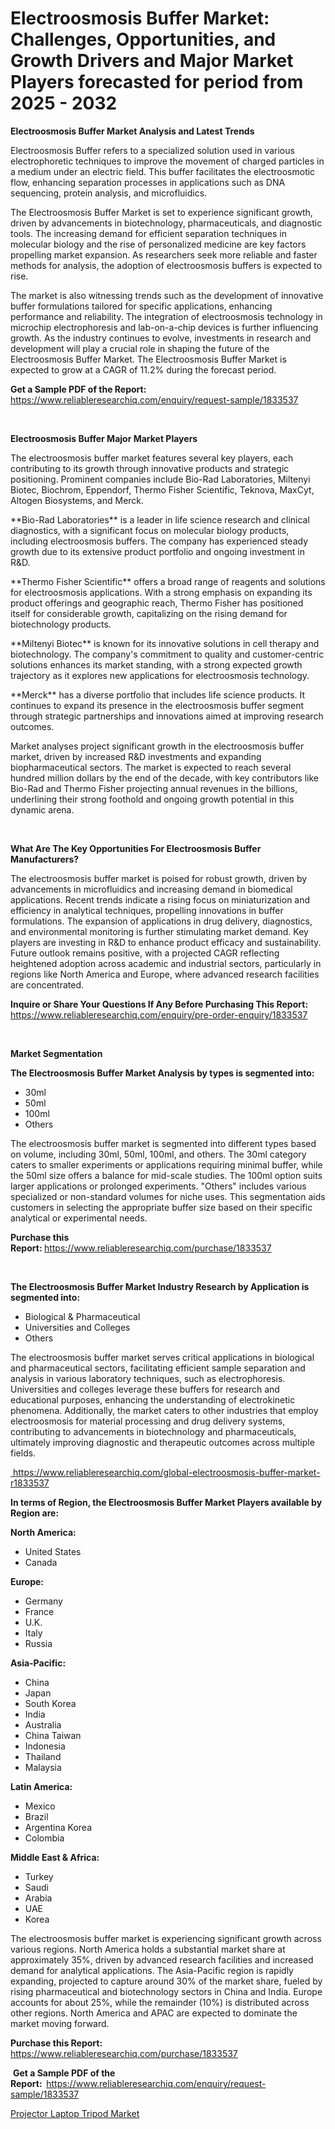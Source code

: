 <p><h1>Electroosmosis Buffer Market: Challenges, Opportunities, and Growth Drivers and Major Market Players forecasted for period from 2025 - 2032</h1></p><p><strong>Electroosmosis Buffer Market Analysis and Latest Trends</strong></p>
<p><p>Electroosmosis Buffer refers to a specialized solution used in various electrophoretic techniques to improve the movement of charged particles in a medium under an electric field. This buffer facilitates the electroosmotic flow, enhancing separation processes in applications such as DNA sequencing, protein analysis, and microfluidics.</p><p>The Electroosmosis Buffer Market is set to experience significant growth, driven by advancements in biotechnology, pharmaceuticals, and diagnostic tools. The increasing demand for efficient separation techniques in molecular biology and the rise of personalized medicine are key factors propelling market expansion. As researchers seek more reliable and faster methods for analysis, the adoption of electroosmosis buffers is expected to rise.</p><p>The market is also witnessing trends such as the development of innovative buffer formulations tailored for specific applications, enhancing performance and reliability. The integration of electroosmosis technology in microchip electrophoresis and lab-on-a-chip devices is further influencing growth. As the industry continues to evolve, investments in research and development will play a crucial role in shaping the future of the Electroosmosis Buffer Market. The Electroosmosis Buffer Market is expected to grow at a CAGR of 11.2% during the forecast period.</p></p>
<p><strong>Get a Sample PDF of the Report:&nbsp;</strong> <a href="https://www.reliableresearchiq.com/enquiry/request-sample/1833537?utm_campaign=3030&utm_medium=2&utm_source=Github&utm_content=ia&utm_term=26032025&utm_id=electroosmosis-buffer">https://www.reliableresearchiq.com/enquiry/request-sample/1833537</a></p>
<p>&nbsp;</p>
<p><strong>Electroosmosis Buffer Major Market Players</strong></p>
<p><p>The electroosmosis buffer market features several key players, each contributing to its growth through innovative products and strategic positioning. Prominent companies include Bio-Rad Laboratories, Miltenyi Biotec, Biochrom, Eppendorf, Thermo Fisher Scientific, Teknova, MaxCyt, Altogen Biosystems, and Merck.</p><p>**Bio-Rad Laboratories** is a leader in life science research and clinical diagnostics, with a significant focus on molecular biology products, including electroosmosis buffers. The company has experienced steady growth due to its extensive product portfolio and ongoing investment in R&D.</p><p>**Thermo Fisher Scientific** offers a broad range of reagents and solutions for electroosmosis applications. With a strong emphasis on expanding its product offerings and geographic reach, Thermo Fisher has positioned itself for considerable growth, capitalizing on the rising demand for biotechnology products.</p><p>**Miltenyi Biotec** is known for its innovative solutions in cell therapy and biotechnology. The company's commitment to quality and customer-centric solutions enhances its market standing, with a strong expected growth trajectory as it explores new applications for electroosmosis technology.</p><p>**Merck** has a diverse portfolio that includes life science products. It continues to expand its presence in the electroosmosis buffer segment through strategic partnerships and innovations aimed at improving research outcomes.</p><p>Market analyses project significant growth in the electroosmosis buffer market, driven by increased R&D investments and expanding biopharmaceutical sectors. The market is expected to reach several hundred million dollars by the end of the decade, with key contributors like Bio-Rad and Thermo Fisher projecting annual revenues in the billions, underlining their strong foothold and ongoing growth potential in this dynamic arena.</p></p>
<p>&nbsp;</p>
<p><strong>What Are The Key Opportunities For Electroosmosis Buffer Manufacturers?</strong></p>
<p><p>The electroosmosis buffer market is poised for robust growth, driven by advancements in microfluidics and increasing demand in biomedical applications. Recent trends indicate a rising focus on miniaturization and efficiency in analytical techniques, propelling innovations in buffer formulations. The expansion of applications in drug delivery, diagnostics, and environmental monitoring is further stimulating market demand. Key players are investing in R&D to enhance product efficacy and sustainability. Future outlook remains positive, with a projected CAGR reflecting heightened adoption across academic and industrial sectors, particularly in regions like North America and Europe, where advanced research facilities are concentrated.</p></p>
<p><strong>Inquire or Share Your Questions If Any Before Purchasing This Report:</strong> <a href="https://www.reliableresearchiq.com/enquiry/pre-order-enquiry/1833537?utm_campaign=3030&utm_medium=2&utm_source=Github&utm_content=ia&utm_term=26032025&utm_id=electroosmosis-buffer">https://www.reliableresearchiq.com/enquiry/pre-order-enquiry/1833537</a></p>
<p>&nbsp;</p>
<p><strong>Market Segmentation</strong></p>
<p><strong>The Electroosmosis Buffer Market Analysis by types is segmented into:</strong></p>
<p><ul><li>30ml</li><li>50ml</li><li>100ml</li><li>Others</li></ul></p>
<p><p>The electroosmosis buffer market is segmented into different types based on volume, including 30ml, 50ml, 100ml, and others. The 30ml category caters to smaller experiments or applications requiring minimal buffer, while the 50ml size offers a balance for mid-scale studies. The 100ml option suits larger applications or prolonged experiments. "Others" includes various specialized or non-standard volumes for niche uses. This segmentation aids customers in selecting the appropriate buffer size based on their specific analytical or experimental needs.</p></p>
<p><strong>Purchase this Report:&nbsp;</strong><a href="https://www.reliableresearchiq.com/purchase/1833537?utm_campaign=3030&utm_medium=2&utm_source=Github&utm_content=ia&utm_term=26032025&utm_id=electroosmosis-buffer">https://www.reliableresearchiq.com/purchase/1833537</a></p>
<p>&nbsp;</p>
<p><strong>The Electroosmosis Buffer Market Industry Research by Application is segmented into:</strong></p>
<p><ul><li>Biological & Pharmaceutical</li><li>Universities and Colleges</li><li>Others</li></ul></p>
<p><p>The electroosmosis buffer market serves critical applications in biological and pharmaceutical sectors, facilitating efficient sample separation and analysis in various laboratory techniques, such as electrophoresis. Universities and colleges leverage these buffers for research and educational purposes, enhancing the understanding of electrokinetic phenomena. Additionally, the market caters to other industries that employ electroosmosis for material processing and drug delivery systems, contributing to advancements in biotechnology and pharmaceuticals, ultimately improving diagnostic and therapeutic outcomes across multiple fields.</p></p>
<p><a href="https://www.reliableresearchiq.com/global-electroosmosis-buffer-market-r1833537?utm_campaign=3030&utm_medium=2&utm_source=Github&utm_content=ia&utm_term=26032025&utm_id=electroosmosis-buffer">&nbsp;https://www.reliableresearchiq.com/global-electroosmosis-buffer-market-r1833537</a></p>
<p><strong>In terms of Region, the Electroosmosis Buffer Market Players available by Region are:</strong></p>
<p>
    <p> <strong> North America: </strong>
        <ul>
            <li>United States</li>
            <li>Canada</li>
        </ul>
        </p> 
    <p> <strong> Europe: </strong>
        <ul>
            <li>Germany</li>
            <li>France</li>
            <li>U.K.</li>
            <li>Italy</li>
            <li>Russia</li>
        </ul>
        </p> 
    <p> <strong> Asia-Pacific: </strong>
        <ul>
            <li>China</li>
            <li>Japan</li>
            <li>South Korea</li>
            <li>India</li>
            <li>Australia</li>
            <li>China Taiwan</li>
            <li>Indonesia</li>
            <li>Thailand</li>
            <li>Malaysia</li>
        </ul>
        </p> 
    <p> <strong> Latin America: </strong>
        <ul>
            <li>Mexico</li>
            <li>Brazil</li>
            <li>Argentina Korea</li>
            <li>Colombia</li>
        </ul>
        </p> 
    <p> <strong> Middle East & Africa: </strong>
        <ul>
            <li>Turkey</li>
            <li>Saudi</li>
            <li>Arabia</li>
            <li>UAE</li>
            <li>Korea</li>
        </ul>
    </p>
    </p>
<p><p>The electroosmosis buffer market is experiencing significant growth across various regions. North America holds a substantial market share at approximately 35%, driven by advanced research facilities and increased demand for analytical applications. The Asia-Pacific region is rapidly expanding, projected to capture around 30% of the market share, fueled by rising pharmaceutical and biotechnology sectors in China and India. Europe accounts for about 25%, while the remainder (10%) is distributed across other regions. North America and APAC are expected to dominate the market moving forward.</p></p>
<p><strong>Purchase this Report: </strong><a href="https://www.reliableresearchiq.com/purchase/1833537?utm_campaign=3030&utm_medium=2&utm_source=Github&utm_content=ia&utm_term=26032025&utm_id=electroosmosis-buffer">https://www.reliableresearchiq.com/purchase/1833537</a></p>
<p>&nbsp;<strong>Get a Sample PDF of the Report:&nbsp;&nbsp;</strong><a href="https://www.reliableresearchiq.com/enquiry/request-sample/1833537?utm_campaign=3030&utm_medium=2&utm_source=Github&utm_content=ia&utm_term=26032025&utm_id=electroosmosis-buffer">https://www.reliableresearchiq.com/enquiry/request-sample/1833537</a></p>
<p><strong></strong></p>
<p><p><a href="https://github.com/zupankocka/Market-Research-Report-List-1/blob/main/projector-laptop-tripod-market.md?utm_campaign=3030&utm_medium=2&utm_source=Github&utm_content=ia&utm_term=26032025&utm_id=electroosmosis-buffer">Projector Laptop Tripod Market</a></p></p>